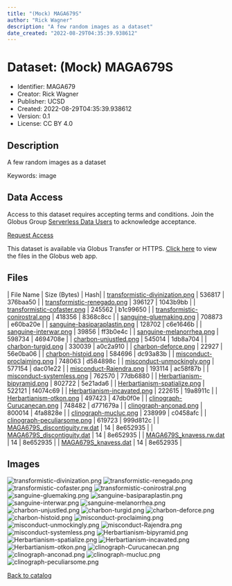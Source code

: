 ```yaml
---
title: "(Mock) MAGA679S"
author: "Rick Wagner"
description: "A few random images as a dataset"
date_created: "2022-08-29T04:35:39.938612"
---
```

# Dataset: (Mock) MAGA679S
- Identifier: MAGA679
- Creator: Rick Wagner
- Publisher: UCSD
- Created: 2022-08-29T04:35:39.938612
- Version: 0.1
- License: CC BY 4.0


## Description
A few random images as a dataset

Keywords: image


## Data Access
Access to this dataset requires accepting terms and conditions. Join the Globus Group [Serverless Data Users](https://app.globus.org/groups/260da91f-3496-11ed-b941-972795fc9504) to acknowledge acceptance.

[Request Access](https://app.globus.org/groups/260da91f-3496-11ed-b941-972795fc9504/join)

This dataset is available via Globus Transfer or HTTPS.
[Click here](https://app.globus.org/file-manager?origin_id=527fe9c0-5782-4a2a-a097-ea2f06fe68ab&origin_path=/allusers/MAGA679/) to view the files in the Globus web app.


## Files

| File Name | Size (Bytes) | Hash|
| [transformistic-divinization.png](https://g-079c7d.ca528.03c0.data.globus.org/allusers/MAGA679/transformistic-divinization.png) | 536817 | 376baa50 |
| [transformistic-renegado.png](https://g-079c7d.ca528.03c0.data.globus.org/allusers/MAGA679/transformistic-renegado.png) | 396127 | 1043b9bb |
| [transformistic-cofaster.png](https://g-079c7d.ca528.03c0.data.globus.org/allusers/MAGA679/transformistic-cofaster.png) | 245562 | b1c99650 |
| [transformistic-conirostral.png](https://g-079c7d.ca528.03c0.data.globus.org/allusers/MAGA679/transformistic-conirostral.png) | 418356 | 8368c8cc |
| [sanguine-gluemaking.png](https://g-079c7d.ca528.03c0.data.globus.org/allusers/MAGA679/sanguine-gluemaking.png) | 708873 | e60ba20e |
| [sanguine-basiparaplastin.png](https://g-079c7d.ca528.03c0.data.globus.org/allusers/MAGA679/sanguine-basiparaplastin.png) | 128702 | c6e1646b |
| [sanguine-interwar.png](https://g-079c7d.ca528.03c0.data.globus.org/allusers/MAGA679/sanguine-interwar.png) | 39856 | ff3b0e4c |
| [sanguine-melanorrhea.png](https://g-079c7d.ca528.03c0.data.globus.org/allusers/MAGA679/sanguine-melanorrhea.png) | 598734 | 4694708e |
| [charbon-unjustled.png](https://g-079c7d.ca528.03c0.data.globus.org/allusers/MAGA679/charbon-unjustled.png) | 545014 | 1db8a704 |
| [charbon-turgid.png](https://g-079c7d.ca528.03c0.data.globus.org/allusers/MAGA679/charbon-turgid.png) | 330039 | a0c2a910 |
| [charbon-deforce.png](https://g-079c7d.ca528.03c0.data.globus.org/allusers/MAGA679/charbon-deforce.png) | 22927 | 56e0ba06 |
| [charbon-histoid.png](https://g-079c7d.ca528.03c0.data.globus.org/allusers/MAGA679/charbon-histoid.png) | 584696 | dc93a83b |
| [misconduct-proclaiming.png](https://g-079c7d.ca528.03c0.data.globus.org/allusers/MAGA679/misconduct-proclaiming.png) | 748063 | d584898c |
| [misconduct-unmockingly.png](https://g-079c7d.ca528.03c0.data.globus.org/allusers/MAGA679/misconduct-unmockingly.png) | 577154 | dac01e22 |
| [misconduct-Rajendra.png](https://g-079c7d.ca528.03c0.data.globus.org/allusers/MAGA679/misconduct-Rajendra.png) | 193114 | ac58f87b |
| [misconduct-systemless.png](https://g-079c7d.ca528.03c0.data.globus.org/allusers/MAGA679/misconduct-systemless.png) | 762570 | 77db6880 |
| [Herbartianism-bipyramid.png](https://g-079c7d.ca528.03c0.data.globus.org/allusers/MAGA679/Herbartianism-bipyramid.png) | 802722 | 5e21ada6 |
| [Herbartianism-spatialize.png](https://g-079c7d.ca528.03c0.data.globus.org/allusers/MAGA679/Herbartianism-spatialize.png) | 522121 | f4074c69 |
| [Herbartianism-incavated.png](https://g-079c7d.ca528.03c0.data.globus.org/allusers/MAGA679/Herbartianism-incavated.png) | 222615 | 19a8911c |
| [Herbartianism-otkon.png](https://g-079c7d.ca528.03c0.data.globus.org/allusers/MAGA679/Herbartianism-otkon.png) | 497423 | 47db0f0e |
| [clinograph-Curucanecan.png](https://g-079c7d.ca528.03c0.data.globus.org/allusers/MAGA679/clinograph-Curucanecan.png) | 748482 | d771679a |
| [clinograph-anconad.png](https://g-079c7d.ca528.03c0.data.globus.org/allusers/MAGA679/clinograph-anconad.png) | 800014 | 4fa8828e |
| [clinograph-mucluc.png](https://g-079c7d.ca528.03c0.data.globus.org/allusers/MAGA679/clinograph-mucluc.png) | 238999 | c0458afc |
| [clinograph-peculiarsome.png](https://g-079c7d.ca528.03c0.data.globus.org/allusers/MAGA679/clinograph-peculiarsome.png) | 619723 | 999d812c |
| [MAGA679S_discontiguity.rw.dat](https://g-079c7d.ca528.03c0.data.globus.org/allusers/MAGA679/MAGA679S_discontiguity.rw.dat) | 14 | 8e652935 |
| [MAGA679S_discontiguity.dat](https://g-079c7d.ca528.03c0.data.globus.org/allusers/MAGA679/MAGA679S_discontiguity.dat) | 14 | 8e652935 |
| [MAGA679S_knavess.rw.dat](https://g-079c7d.ca528.03c0.data.globus.org/allusers/MAGA679/MAGA679S_knavess.rw.dat) | 14 | 8e652935 |
| [MAGA679S_knavess.dat](https://g-079c7d.ca528.03c0.data.globus.org/allusers/MAGA679/MAGA679S_knavess.dat) | 14 | 8e652935 |


## Images
![transformistic-divinization.png](https://g-079c7d.ca528.03c0.data.globus.org/allusers/MAGA679/transformistic-divinization.png) ![transformistic-renegado.png](https://g-079c7d.ca528.03c0.data.globus.org/allusers/MAGA679/transformistic-renegado.png) ![transformistic-cofaster.png](https://g-079c7d.ca528.03c0.data.globus.org/allusers/MAGA679/transformistic-cofaster.png) ![transformistic-conirostral.png](https://g-079c7d.ca528.03c0.data.globus.org/allusers/MAGA679/transformistic-conirostral.png) ![sanguine-gluemaking.png](https://g-079c7d.ca528.03c0.data.globus.org/allusers/MAGA679/sanguine-gluemaking.png) ![sanguine-basiparaplastin.png](https://g-079c7d.ca528.03c0.data.globus.org/allusers/MAGA679/sanguine-basiparaplastin.png) ![sanguine-interwar.png](https://g-079c7d.ca528.03c0.data.globus.org/allusers/MAGA679/sanguine-interwar.png) ![sanguine-melanorrhea.png](https://g-079c7d.ca528.03c0.data.globus.org/allusers/MAGA679/sanguine-melanorrhea.png) ![charbon-unjustled.png](https://g-079c7d.ca528.03c0.data.globus.org/allusers/MAGA679/charbon-unjustled.png) ![charbon-turgid.png](https://g-079c7d.ca528.03c0.data.globus.org/allusers/MAGA679/charbon-turgid.png) ![charbon-deforce.png](https://g-079c7d.ca528.03c0.data.globus.org/allusers/MAGA679/charbon-deforce.png) ![charbon-histoid.png](https://g-079c7d.ca528.03c0.data.globus.org/allusers/MAGA679/charbon-histoid.png) ![misconduct-proclaiming.png](https://g-079c7d.ca528.03c0.data.globus.org/allusers/MAGA679/misconduct-proclaiming.png) ![misconduct-unmockingly.png](https://g-079c7d.ca528.03c0.data.globus.org/allusers/MAGA679/misconduct-unmockingly.png) ![misconduct-Rajendra.png](https://g-079c7d.ca528.03c0.data.globus.org/allusers/MAGA679/misconduct-Rajendra.png) ![misconduct-systemless.png](https://g-079c7d.ca528.03c0.data.globus.org/allusers/MAGA679/misconduct-systemless.png) ![Herbartianism-bipyramid.png](https://g-079c7d.ca528.03c0.data.globus.org/allusers/MAGA679/Herbartianism-bipyramid.png) ![Herbartianism-spatialize.png](https://g-079c7d.ca528.03c0.data.globus.org/allusers/MAGA679/Herbartianism-spatialize.png) ![Herbartianism-incavated.png](https://g-079c7d.ca528.03c0.data.globus.org/allusers/MAGA679/Herbartianism-incavated.png) ![Herbartianism-otkon.png](https://g-079c7d.ca528.03c0.data.globus.org/allusers/MAGA679/Herbartianism-otkon.png) ![clinograph-Curucanecan.png](https://g-079c7d.ca528.03c0.data.globus.org/allusers/MAGA679/clinograph-Curucanecan.png) ![clinograph-anconad.png](https://g-079c7d.ca528.03c0.data.globus.org/allusers/MAGA679/clinograph-anconad.png) ![clinograph-mucluc.png](https://g-079c7d.ca528.03c0.data.globus.org/allusers/MAGA679/clinograph-mucluc.png) ![clinograph-peculiarsome.png](https://g-079c7d.ca528.03c0.data.globus.org/allusers/MAGA679/clinograph-peculiarsome.png) 

[Back to catalog](./)

